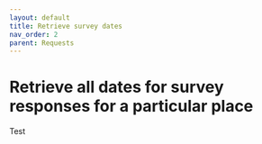 ```yaml
---
layout: default
title: Retrieve survey dates
nav_order: 2
parent: Requests
---
```


# Retrieve all dates for survey responses for a particular place
Test